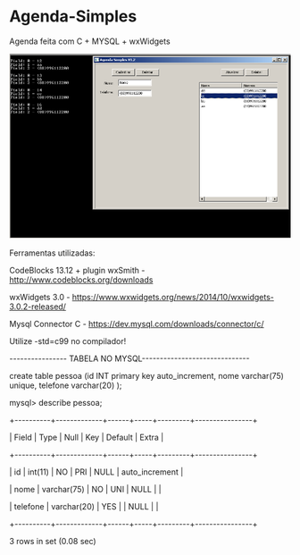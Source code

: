 # Agenda-Simples
Agenda feita com C + MYSQL + wxWidgets

![alt tag](screen.png)


Ferramentas utilizadas:

CodeBlocks 13.12 + plugin wxSmith      -      http://www.codeblocks.org/downloads

wxWidgets 3.0   -    https://www.wxwidgets.org/news/2014/10/wxwidgets-3.0.2-released/ 

Mysql Connector C    -   https://dev.mysql.com/downloads/connector/c/


Utilize -std=c99 no compilador!

---------------- TABELA NO MYSQL------------------------------

create table pessoa (id INT primary key auto_increment, nome varchar(75) unique, telefone varchar(20) );


mysql> describe pessoa;

+----------+-------------+------+-----+---------+----------------+

| Field    | Type        | Null | Key | Default | Extra          |

+----------+-------------+------+-----+---------+----------------+

| id       | int(11)     | NO   | PRI | NULL    | auto_increment |

| nome     | varchar(75) | NO   | UNI | NULL    |                |

| telefone | varchar(20) | YES  |     | NULL    |                |

+----------+-------------+------+-----+---------+----------------+

3 rows in set (0.08 sec)
